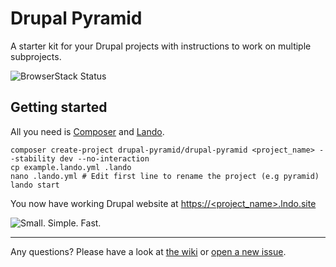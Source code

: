 # Drupal Pyramid

A starter kit for your Drupal projects with instructions to work on multiple subprojects.

![BrowserStack Status](https://www.browserstack.com/automate/badge.svg?badge_key=BvpY1y5yRRsxyUxUVDLJ)

## Getting started

All you need is [Composer](https://getcomposer.org/doc/00-intro.md) and [Lando](https://docs.devwithlando.io/installation/installing.html).

```
composer create-project drupal-pyramid/drupal-pyramid <project_name> --stability dev --no-interaction
cp example.lando.yml .lando
nano .lando.yml # Edit first line to rename the project (e.g pyramid)
lando start
```

You now have working Drupal website at [https://<project_name>.lndo.site](https://<project_name>.lndo.site)


![Small. Simple. Fast.](https://media.giphy.com/media/iqryv05RJMVlm/giphy.gif)


---

Any questions? Please have a look at [the wiki](https://github.com/drupal-pyramid/drupal-pyramid/wiki) or [open a new issue](https://github.com/drupal-pyramid/drupal-pyramid/issues).
